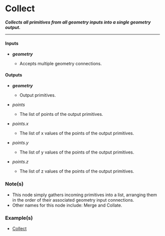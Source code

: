 # Collect

**_Collects all primitives from all geometry inputs into a single geometry output._**

---


#### Inputs

* **_geometry_**

  * Accepts multiple geometry connections.


#### Outputs

* **_geometry_**

  * Output primitives.

* _points_

  * The list of points of the output primitives.

* _points.x_

  * The list of x values of the points of the output primitives.

* _points.y_

  * The list of y values of the points of the output primitives.

* _points.z_

  * The list of z values of the points of the output primitives.


### Note(s)

* This node simply gathers incoming primitives into a list, arranging them in the order of their associated geometry input connections.
* Other names for this node include: Merge and Collate.


### Example(s)

* <a href="https://creator.trimble.com/graph?assetURI=whp:bd275731-a867-47d1-8bfa-16151c9b6c60&version=latest" target="_blank">Collect</a>